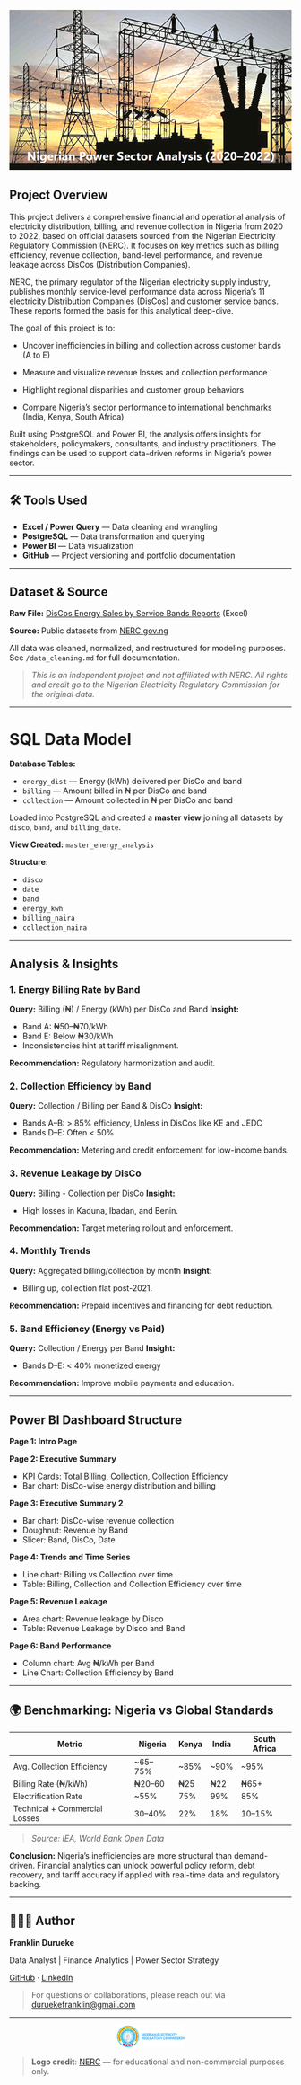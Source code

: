 ![](https://github.com/franklinanalytics/Energy-Consumption-and-Revenue-Analysis/blob/main/assets/page1.png)

## Project Overview

This project delivers a comprehensive financial and operational analysis of electricity distribution, billing, and revenue collection in Nigeria from 2020 to 2022, based on official datasets sourced from the Nigerian Electricity Regulatory Commission (NERC). It focuses on key metrics such as billing efficiency, revenue collection, band-level performance, and revenue leakage across DisCos (Distribution Companies).

NERC, the primary regulator of the Nigerian electricity supply industry, publishes monthly service-level performance data across Nigeria’s 11 electricity Distribution Companies (DisCos) and customer service bands. These reports formed the basis for this analytical deep-dive.

The goal of this project is to:

* Uncover inefficiencies in billing and collection across customer bands (A to E)

* Measure and visualize revenue losses and collection performance

* Highlight regional disparities and customer group behaviors

* Compare Nigeria’s sector performance to international benchmarks (India, Kenya, South Africa)

Built using PostgreSQL and Power BI, the analysis offers insights for stakeholders, policymakers, consultants, and industry practitioners. The findings can be used to support data-driven reforms in Nigeria’s power sector.

---

## 🛠️ Tools Used

* **Excel / Power Query** — Data cleaning and wrangling
* **PostgreSQL** — Data transformation and querying
* **Power BI** — Data visualization
* **GitHub** — Project versioning and portfolio documentation

---

## Dataset & Source

**Raw File:** [DisCos Energy Sales by Service Bands Reports](https://github.com/franklinanalytics/Energy-Consumption-and-Revenue-Analysis/blob/main/DisCos%20Energy%20Sales%20by%20Service%20Bands%20Reports_Nov.20-Sep.2022_30122022.xlsx) (Excel) 

**Source:** Public datasets from [NERC.gov.ng](NERC.gov.ng)

All data was cleaned, normalized, and restructured for modeling purposes. See `/data_cleaning.md` for full documentation.
> *This is an independent project and not affiliated with NERC. All rights and credit go to the Nigerian Electricity Regulatory Commission for the original data.*
---

# SQL Data Model

**Database Tables:**

* `energy_dist` — Energy (kWh) delivered per DisCo and band
* `billing` — Amount billed in ₦ per DisCo and band
* `collection` — Amount collected in ₦ per DisCo and band

Loaded into PostgreSQL and created a **master view** joining all datasets by `disco`, `band`, and `billing_date`.

**View Created:** `master_energy_analysis`

**Structure:**

* `disco`
* `date`
* `band`
* `energy_kwh`
* `billing_naira`
* `collection_naira`

---

## Analysis & Insights

### 1. Energy Billing Rate by Band

**Query:** Billing (₦) / Energy (kWh) per DisCo and Band
**Insight:**

* Band A: ₦50–₦70/kWh
* Band E: Below ₦30/kWh
* Inconsistencies hint at tariff misalignment.

**Recommendation:** Regulatory harmonization and audit.

### 2. Collection Efficiency by Band

**Query:** Collection / Billing per Band & DisCo
**Insight:**

* Bands A–B: > 85% efficiency, Unless in DisCos like KE and JEDC
* Bands D–E: Often < 50%

**Recommendation:** Metering and credit enforcement for low-income bands.

### 3. Revenue Leakage by DisCo

**Query:** Billing - Collection per DisCo
**Insight:**

* High losses in Kaduna, Ibadan, and Benin.

**Recommendation:** Target metering rollout and enforcement.

### 4. Monthly Trends

**Query:** Aggregated billing/collection by month
**Insight:**

* Billing up, collection flat post-2021.

**Recommendation:** Prepaid incentives and financing for debt reduction.

### 5. Band Efficiency (Energy vs Paid)

**Query:** Collection / Energy per Band
**Insight:**

* Bands D–E: < 40% monetized energy

**Recommendation:** Improve mobile payments and education.

---

## Power BI Dashboard Structure

**Page 1: Intro Page**

**Page 2: Executive Summary**

* KPI Cards: Total Billing, Collection, Collection Efficiency
* Bar chart: DisCo-wise energy distribution and billing 

**Page 3: Executive Summary 2**

* Bar chart: DisCo-wise revenue collection
* Doughnut: Revenue by Band
* Slicer: Band, DisCo, Date

**Page 4: Trends and Time Series**

* Line chart: Billing vs Collection over time
* Table: Billing, Collection and Collection Efficiency over time

**Page 5: Revenue Leakage**

* Area chart: Revenue leakage by Disco
* Table: Revenue Leakage by Disco and Band

**Page 6: Band Performance**
* Column chart: Avg ₦/kWh per Band
* Line Chart: Collection Efficiency by Band
---

## 🌍 Benchmarking: Nigeria vs Global Standards

| Metric                        | Nigeria  | Kenya | India | South Africa |
| ----------------------------- | -------- | ----- | ----- | ------------ |
| Avg. Collection Efficiency    | \~65–75% | \~85% | \~90% | \~95%        |
| Billing Rate (₦/kWh)          | ₦20–60   | ₦25   | ₦22   | ₦65+         |
| Electrification Rate          | \~55%    | 75%   | 99%   | 85%          |
| Technical + Commercial Losses | 30–40%   | 22%   | 18%   | 10–15%       |

> *Source: IEA, World Bank Open Data*

**Conclusion:** Nigeria’s inefficiencies are more structural than demand-driven. Financial analytics can unlock powerful policy reform, debt recovery, and tariff accuracy if applied with real-time data and regulatory backing.

---

## 👨🏽‍💼 Author

**Franklin Durueke**

Data Analyst | Finance Analytics | Power Sector Strategy

[GitHub](https://github.com/franklinanalytics) · [LinkedIn](https://linkedin.com/in/durueke-franklin)

> For questions or collaborations, please reach out via [duruekefranklin@gmail.com](mailto:duruekefranklin@gmail.com)

---
<p align="center">
  <img src="nerc-logo1.png" alt="NERC Logo" width="120"/>
</p>

> **Logo credit**: [NERC](NERC.gov.ng) — for educational and non-commercial purposes only.
